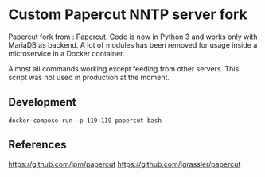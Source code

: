 # Custom Papercut NNTP server fork

Papercut fork from : [Papercut](https://github.com/jgrassler/papercut). Code is now in Python 3
and works only with MariaDB as backend. A lot of modules has been removed for usage inside a microservice in a Docker container.

Almost all commands working except feeding from other servers. This script was not used in production at the moment.

## Development

```
docker-compose run -p 119:119 papercut bash
```

## References

https://github.com/jpm/papercut
https://github.com/jgrassler/papercut